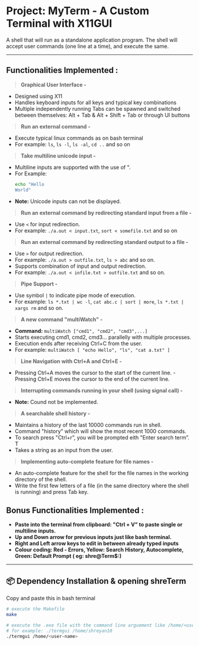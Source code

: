 # Project: MyTerm - A Custom Terminal with X11GUI

A shell that will run as a standalone application program. The shell will accept user
commands (one line at a time), and execute the same.

---

## Functionalities Implemented : 

> **Graphical User Interface -**
- Designed using X11
- Handles keyboard inputs for all keys and typical key combinations
- Multiple independently running Tabs can be spawned and switched between themselves: Alt + Tab & Alt + Shift + Tab or through UI buttons

> **Run an external command -**
- Execute typical linux commands as on bash terminal
- For example: `ls`, `ls -l`, `ls -al`, `cd ..` and so on

> **Take multiline unicode input -**
- Multiline inputs are supported with the use of ".
- For Example:
  ```bash
  echo "Hello
  World"
- **Note:** Unicode inputs can not be displayed.

> **Run an external command by redirecting standard input from a file -** 
- Use `<` for input redirection.
- For example: `./a.out < input.txt`, `sort < somefile.txt` and so on

> **Run an external command by redirecting standard output to a file -**
- Use `>` for output redirection.
- For example: `./a.out > outfile.txt`, `ls > abc` and so on.
- Supports combination of input and output redirection.
- For example: `./a.out < infile.txt > outfile.txt` and so on.

> **Pipe Support -**
- Use symbol `|` to indicate pipe mode of execution.
- For example: `ls *.txt | wc -l`, `cat abc.c | sort | more`, `ls *.txt | xargs rm` and so on.

> **A new command "multiWatch" -**
- **Command:** `multiWatch ["cmd1", "cmd2", "cmd3",...]`
- Starts executing cmd1, cmd2, cmd3... parallelly with multiple processes.
- Execution ends after receiving Ctrl+C from the user.
- For example: `multiWatch [ "echo Hello", "ls", "cat a.txt" ]`

> **Line Navigation with Ctrl+A and Ctrl+E -**
- Pressing Ctrl+A moves the cursor to the start of the current line.
-​ Pressing Ctrl+E moves the cursor to the end of the current line.

> **Interrupting commands running in your shell (using signal call) -** 
- **Note:** Cound not be implemented.

> **A searchable shell history -**
- Maintains a history of the last 10000 commands run in shell.
- Command "history” which will show the most recent 1000 commands.
- To search press "Ctrl+r”, you will be prompted eith "Enter search term”. T
- Takes a string as an input from the user.

> **Implementing auto-complete feature for file names -**
- An auto-complete feature for the shell for the file names in the working directory of the shell.
- Write the first few letters of a file (in the same directory where the shell is running) and press Tab key.

## Bonus Functionalities Implemented :

- **Paste into the terminal from clipboard: "Ctrl + V" to paste single or multiline inputs.**
- **Up and Down arrow for previous inputs just like bash terminal.**
- **Right and Left arrow keys to edit in between already typed inputs**
- **Colour coding: Red - Errors, Yellow: Search History, Autocomplete, Green: Default Prompt ( eg: shre@Term$:)**

---

## 📦 Dependency Installation & opening shreTerm 

Copy and paste this in bash terminal

```bash
# execute the Makefile
make

# execute the .exe file with the command line arguement like /home/<user-name>
# for example: ./termgui /home/shreyan10
./termgui /home/<user-name>

